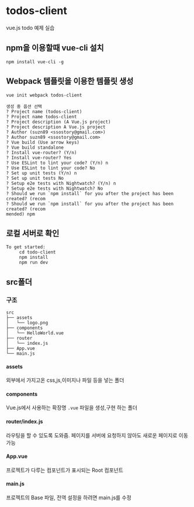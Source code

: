 # todos-client
vue.js todo 예제 실습


## npm을 이용할때 vue-cli 설치
```
npm install vue-cli -g
```

## Webpack 템플릿을 이용한 템플릿 생성
```
vue init webpack todos-client

생성 중 옵션 선택
? Project name (todos-client)
? Project name todos-client
? Project description (A Vue.js project)
? Project description A Vue.js project
? Author (suzn89 <ssostory@gmail.com>)
? Author suzn89 <ssostory@gmail.com>
? Vue build (Use arrow keys)
? Vue build standalone
? Install vue-router? (Y/n)
? Install vue-router? Yes
? Use ESLint to lint your code? (Y/n) n
? Use ESLint to lint your code? No
? Set up unit tests (Y/n) n
? Set up unit tests No
? Setup e2e tests with Nightwatch? (Y/n) n
? Setup e2e tests with Nightwatch? No
? Should we run `npm install` for you after the project has been created? (recom
? Should we run `npm install` for you after the project has been created? (recom
mended) npm

```

## 로컬 서버로 확인
```
To get started:
     cd todo-client
     npm install
     npm run dev
```

## src폴더
### 구조
```
src
├── assets
│   └── logo.png
├── components
│   └── HelloWorld.vue
├── router
│   └── index.js
├── App.vue
└── main.js
```

#### assets
외부에서 가지고온 css,js,이미지나 파일 등을 넣는 폴더

#### components
Vue.js에서 사용하는 확장명 `.vue` 파일을 생성,구현 하는 폴더

#### router/index.js
라우팅을 할 수 있도록 도와줌.
페이지를 서버에 요청하지 않아도 새로운 페이지로 이동가능

#### App.vue
프로젝트가 다루는 컴포넌트가 표시되는 Root 컴포넌트

#### main.js
프로젝트의 Base 파일, 전역 설정을 하려면 main.js를 수정




